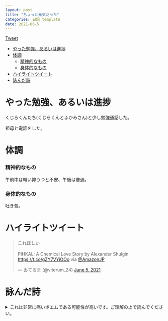 ```yaml
---
layout: post
title: "ちょっと元気だった"
categories: 日記 template
date: 2021-06-5
---
```


<a href="https://twitter.com/share?ref_src=twsrc%5Etfw" class="twitter-share-button" data-show-count="false">Tweet</a><script async src="https://platform.twitter.com/widgets.js" charset="utf-8"></script>

<!-- START doctoc generated TOC please keep comment here to allow auto update -->
<!-- DON'T EDIT THIS SECTION, INSTEAD RE-RUN doctoc TO UPDATE -->

- [やった勉強、あるいは進捗](#%E3%82%84%E3%81%A3%E3%81%9F%E5%8B%89%E5%BC%B7%E3%81%82%E3%82%8B%E3%81%84%E3%81%AF%E9%80%B2%E6%8D%97)
- [体調](#%E4%BD%93%E8%AA%BF)
  - [精神的なもの](#%E7%B2%BE%E7%A5%9E%E7%9A%84%E3%81%AA%E3%82%82%E3%81%AE)
  - [身体的なもの](#%E8%BA%AB%E4%BD%93%E7%9A%84%E3%81%AA%E3%82%82%E3%81%AE)
- [ハイライトツイート](#%E3%83%8F%E3%82%A4%E3%83%A9%E3%82%A4%E3%83%88%E3%83%84%E3%82%A4%E3%83%BC%E3%83%88)
- [詠んだ詩](#%E8%A9%A0%E3%82%93%E3%81%A0%E8%A9%A9)

<!-- END doctoc generated TOC please keep comment here to allow auto update -->

# やった勉強、あるいは進捗

くじらくんたち(くじらくんとふかみさん)と少し勉強通話した。

祖母と電話をした。

# 体調

### 精神的なもの

午前中は軽い抑うつと不安、午後は普通。

### 身体的なもの

吐き気。

# ハイライトツイート

<blockquote class="twitter-tweet"><p lang="ja" dir="ltr">これほしい<br><br>PIHKAL: A Chemical Love Story by Alexander Shulgin <a href="https://t.co/gZY7VYiOOo">https://t.co/gZY7VYiOOo</a> via <a href="https://twitter.com/AmazonJP?ref_src=twsrc%5Etfw">@AmazonJP</a></p>&mdash; ゐてるま (@viterum_24) <a href="https://twitter.com/viterum_24/status/1401133709298868229?ref_src=twsrc%5Etfw">June 5, 2021</a></blockquote> <script async src="https://platform.twitter.com/widgets.js" charset="utf-8"></script>

# 詠んだ詩

<details>
<summary>これは非常に痛いポエムである可能性が高いです。ご理解の上で読んでください。</summary>
<p>今回はなにもありません許してね。</p>
</details>
<script src="https://utteranc.es/client.js"
        repo="anosatsuk124/anosatsuk124.github.io"
        issue-term="title"
        theme="github-light"
        crossorigin="anonymous"
        async>
</script>
